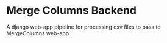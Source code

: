 # Merge Columns Backend

A django web-app pipeline for processing csv files to pass to MergeColumns web-app.
